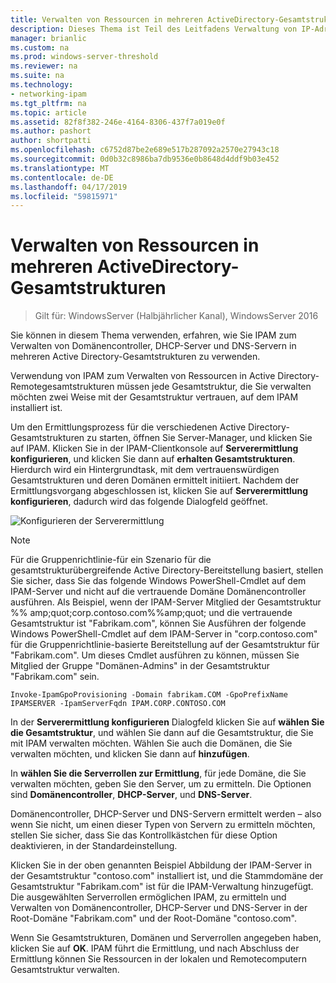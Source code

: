 ```yaml
---
title: Verwalten von Ressourcen in mehreren ActiveDirectory-Gesamtstrukturen
description: Dieses Thema ist Teil des Leitfadens Verwaltung von IP-Adressverwaltung (IPAM) in Windows Server 2016.
manager: brianlic
ms.custom: na
ms.prod: windows-server-threshold
ms.reviewer: na
ms.suite: na
ms.technology:
- networking-ipam
ms.tgt_pltfrm: na
ms.topic: article
ms.assetid: 82f8f382-246e-4164-8306-437f7a019e0f
ms.author: pashort
author: shortpatti
ms.openlocfilehash: c6752d87be2e689e517b287092a2570e27943c18
ms.sourcegitcommit: 0d0b32c8986ba7db9536e0b8648d4ddf9b03e452
ms.translationtype: MT
ms.contentlocale: de-DE
ms.lasthandoff: 04/17/2019
ms.locfileid: "59815971"
---
```

# <a name="manage-resources-in-multiple-active-directory-forests"></a>Verwalten von Ressourcen in mehreren ActiveDirectory-Gesamtstrukturen

>Gilt für: WindowsServer (Halbjährlicher Kanal), WindowsServer 2016

Sie können in diesem Thema verwenden, erfahren, wie Sie IPAM zum Verwalten von Domänencontroller, DHCP-Server und DNS-Servern in mehreren Active Directory-Gesamtstrukturen zu verwenden.  
  
Verwendung von IPAM zum Verwalten von Ressourcen in Active Directory-Remotegesamtstrukturen müssen jede Gesamtstruktur, die Sie verwalten möchten zwei Weise mit der Gesamtstruktur vertrauen, auf dem IPAM installiert ist.  
  
Um den Ermittlungsprozess für die verschiedenen Active Directory-Gesamtstrukturen zu starten, öffnen Sie Server-Manager, und klicken Sie auf IPAM. Klicken Sie in der IPAM-Clientkonsole auf **Serverermittlung konfigurieren**, und klicken Sie dann auf **erhalten Gesamtstrukturen**. Hierdurch wird ein Hintergrundtask, mit dem vertrauenswürdigen Gesamtstrukturen und deren Domänen ermittelt initiiert. Nachdem der Ermittlungsvorgang abgeschlossen ist, klicken Sie auf **Serverermittlung konfigurieren**, dadurch wird das folgende Dialogfeld geöffnet.  
  
![Konfigurieren der Serverermittlung](../../media/Manage-Resources-in-Multiple-Active-Directory-Forests/ipam_serverdiscovery.jpg)  

>[!NOTE]
>Für die Gruppenrichtlinie\-für ein Szenario für die gesamtstrukturübergreifende Active Directory-Bereitstellung basiert, stellen Sie sicher, dass Sie das folgende Windows PowerShell-Cmdlet auf dem IPAM-Server und nicht auf die vertrauende Domäne Domänencontroller ausführen. Als Beispiel, wenn der IPAM-Server Mitglied der Gesamtstruktur %% amp;quot;corp.contoso.com%%amp;quot; und die vertrauende Gesamtstruktur ist "Fabrikam.com", können Sie Ausführen der folgende Windows PowerShell-Cmdlet auf dem IPAM-Server in "corp.contoso.com" für die Gruppenrichtlinie\-basierte Bereitstellung auf der Gesamtstruktur für "Fabrikam.com". Um dieses Cmdlet ausführen zu können, müssen Sie Mitglied der Gruppe "Domänen-Admins" in der Gesamtstruktur "Fabrikam.com" sein.

    
    Invoke-IpamGpoProvisioning -Domain fabrikam.COM -GpoPrefixName IPAMSERVER -IpamServerFqdn IPAM.CORP.CONTOSO.COM
    

In der **Serverermittlung konfigurieren** Dialogfeld klicken Sie auf **wählen Sie die Gesamtstruktur**, und wählen Sie dann auf die Gesamtstruktur, die Sie mit IPAM verwalten möchten. Wählen Sie auch die Domänen, die Sie verwalten möchten, und klicken Sie dann auf **hinzufügen**.

In **wählen Sie die Serverrollen zur Ermittlung**, für jede Domäne, die Sie verwalten möchten, geben Sie den Server, um zu ermitteln. Die Optionen sind **Domänencontroller**, **DHCP-Server**, und **DNS-Server**.

Domänencontroller, DHCP-Server und DNS-Servern ermittelt werden – also wenn Sie nicht, um einen dieser Typen von Servern zu ermitteln möchten, stellen Sie sicher, dass Sie das Kontrollkästchen für diese Option deaktivieren, in der Standardeinstellung.

Klicken Sie in der oben genannten Beispiel Abbildung der IPAM-Server in der Gesamtstruktur "contoso.com" installiert ist, und die Stammdomäne der Gesamtstruktur "Fabrikam.com" ist für die IPAM-Verwaltung hinzugefügt. Die ausgewählten Serverrollen ermöglichen IPAM, zu ermitteln und Verwalten von Domänencontroller, DHCP-Server und DNS-Server in der Root-Domäne "Fabrikam.com" und der Root-Domäne "contoso.com".

Wenn Sie Gesamtstrukturen, Domänen und Serverrollen angegeben haben, klicken Sie auf **OK**. IPAM führt die Ermittlung, und nach Abschluss der Ermittlung können Sie Ressourcen in der lokalen und Remotecomputern Gesamtstruktur verwalten.
